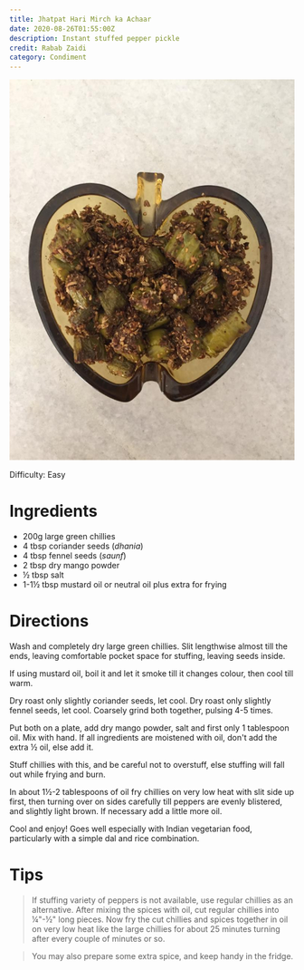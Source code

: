 ```yaml
---
title: Jhatpat Hari Mirch ka Achaar
date: 2020-08-26T01:55:00Z
description: Instant stuffed pepper pickle
credit: Rabab Zaidi
category: Condiment
---
```

![achaar](hari-mirch-achaar.jpeg)

Difficulty: Easy  

# Ingredients
* 200g large green chillies 
* 4 tbsp coriander seeds (_dhania_)
* 4 tbsp fennel seeds (_saunf_)
* 2 tbsp dry mango powder
* ½ tbsp salt
* 1-1½ tbsp mustard oil or neutral oil plus extra for frying

# Directions
Wash and completely dry large green chillies. Slit lengthwise almost till the ends, leaving comfortable pocket space for stuffing, leaving seeds inside. 

If using mustard oil, boil it and let it smoke till it changes colour, then cool till warm. 

Dry roast only slightly coriander seeds, let cool. Dry roast only slightly fennel seeds, let cool. Coarsely grind both together, pulsing 4-5 times.

Put both on a plate, add dry mango powder, salt and first only 1 tablespoon oil. Mix with hand. If all ingredients are moistened with oil, don't add the extra ½ oil, else add it.

Stuff chillies with this, and be careful not to overstuff, else stuffing will fall out while frying and burn. 

In about 1½-2 tablespoons of oil fry chillies on very low heat with slit side up first, then turning over on sides carefully till peppers are evenly blistered, and slightly light brown. If necessary add a little more oil. 

Cool and enjoy! Goes well especially with Indian vegetarian food, particularly with a simple dal and rice combination.

# Tips
> If stuffing variety of peppers is not available, use regular chillies as an alternative. After mixing the spices with oil, cut regular chillies into ¼"-½" long pieces. Now fry the cut chillies and spices together in oil on very low heat like the large chillies for about 25 minutes turning after every couple of minutes or so.

> You may also prepare some extra spice, and keep handy in the fridge.

